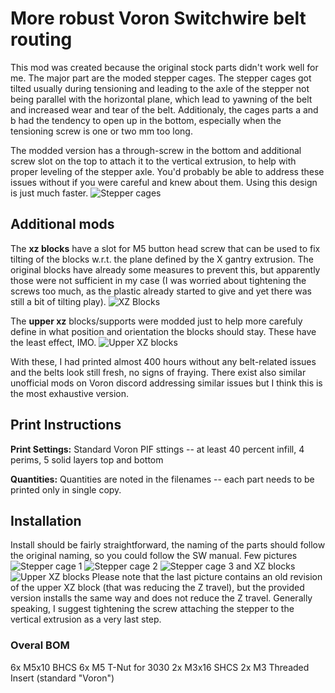 # More robust Voron Switchwire belt routing

This mod was created because the original stock parts didn't work well for me. 
The major part are the moded stepper cages. The stepper cages got tilted usually 
during tensioning and leading to the axle of the stepper not being parallel 
with the horizontal plane, which lead to yawning of the belt and increased wear 
and tear of the belt. Additionaly, the cages parts a and b had the tendency 
to open up in the bottom,  especially when the tensioning screw is one or two mm too long.

The modded version has a through-screw in the bottom and additional screw slot
on the top to attach it to the vertical extrusion, to help with proper leveling
of the stepper axle. You'd probably be able to address these issues without
if you were careful and knew about them. Using this design is just much faster.
![Stepper cages](images/motor_cage.png)

## Additional mods ##

The **xz blocks** have a slot for M5 button head screw that can be used to fix
tilting of the blocks w.r.t. the plane defined by the X gantry extrusion.
The original blocks have already some measures to prevent this, but apparently
those were not sufficient in my case (I was worried about tightening the screws
too much, as the plastic already started to give and yet there was still a bit of
tilting play). 
![XZ Blocks](images/xz_blocks.png)


The **upper xz** blocks/supports were modded just to help more carefuly define
in what position and orientation the blocks should stay. These have the least effect, IMO.
![Upper XZ blocks](images/upper_xz.png)

With these, I had printed almost 400 hours without any belt-related issues and 
the belts look still fresh, no signs of fraying.
There exist also similar unofficial mods on Voron discord addressing similar issues
but I think this is the most exhaustive version.

## Print Instructions

**Print Settings:** Standard Voron PIF sttings -- at least 40 percent infill, 4 perims, 5 solid layers top and bottom

**Quantities:** Quantities are noted in the filenames -- each part needs to be printed only in single copy.

## Installation
Install should be fairly straightforward, the naming of the parts should follow the original naming,
so you could follow the SW manual.
Few pictures
![Stepper cage 1](images/install_cage_a.jpg)
![Stepper cage 2](images/install_cage_b.jpgg)
![Stepper cage 3 and XZ blocks](images/install_xz_blocks.jpg)
![Upper XZ blocks](images/install_upper_xz_blocks.jpg)
Please note that the last picture contains an old revision of the upper XZ block (that was
reducing the Z travel), but the provided version installs the same way and does not 
reduce the Z travel.
Generally speaking, I suggest tightening the screw attaching the stepper to the vertical extrusion
as a very last step. 

### Overal BOM
6x M5x10 BHCS
6x M5 T-Nut for 3030
2x M3x16 SHCS
2x M3 Threaded Insert (standard "Voron")

